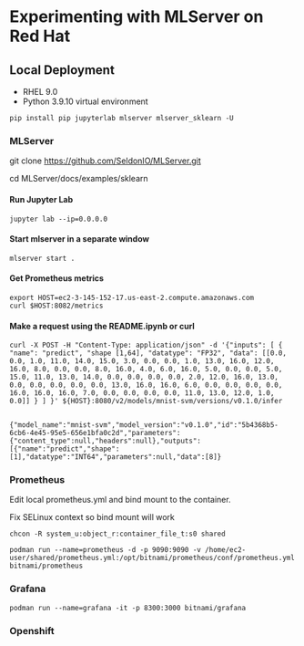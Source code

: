 # Experimenting with MLServer on Red Hat

## Local Deployment
- RHEL 9.0
- Python 3.9.10 virtual environment

```
pip install pip jupyterlab mlserver mlserver_sklearn -U
```

### MLServer

git clone https://github.com/SeldonIO/MLServer.git

cd MLServer/docs/examples/sklearn

#### Run Jupyter Lab
```
jupyter lab --ip=0.0.0.0
```

#### Start mlserver in a separate window
```
mlserver start .
```

#### Get Prometheus metrics

```
export HOST=ec2-3-145-152-17.us-east-2.compute.amazonaws.com
curl $HOST:8082/metrics
```

#### Make a request using the README.ipynb or curl
```
curl -X POST -H "Content-Type: application/json" -d '{"inputs": [ { "name": "predict", "shape [1,64], "datatype": "FP32", "data": [[0.0, 0.0, 1.0, 11.0, 14.0, 15.0, 3.0, 0.0, 0.0, 1.0, 13.0, 16.0, 12.0, 16.0, 8.0, 0.0, 0.0, 8.0, 16.0, 4.0, 6.0, 16.0, 5.0, 0.0, 0.0, 5.0, 15.0, 11.0, 13.0, 14.0, 0.0, 0.0, 0.0, 0.0, 2.0, 12.0, 16.0, 13.0, 0.0, 0.0, 0.0, 0.0, 0.0, 13.0, 16.0, 16.0, 6.0, 0.0, 0.0, 0.0, 0.0, 16.0, 16.0, 16.0, 7.0, 0.0, 0.0, 0.0, 0.0, 11.0, 13.0, 12.0, 1.0, 0.0]] } ] }' ${HOST}:8080/v2/models/mnist-svm/versions/v0.1.0/infer


{"model_name":"mnist-svm","model_version":"v0.1.0","id":"5b4368b5-6cb6-4e45-95e5-656e1bfa0c2d","parameters":{"content_type":null,"headers":null},"outputs":[{"name":"predict","shape":[1],"datatype":"INT64","parameters":null,"data":[8]}
```

### Prometheus

Edit local prometheus.yml and bind mount to the container.

Fix SELinux context so bind mount will work
```
chcon -R system_u:object_r:container_file_t:s0 shared
```

```
podman run --name=prometheus -d -p 9090:9090 -v /home/ec2-user/shared/prometheus.yml:/opt/bitnami/prometheus/conf/prometheus.yml bitnami/prometheus
```

### Grafana
```
podman run --name=grafana -it -p 8300:3000 bitnami/grafana
```

### Openshift

